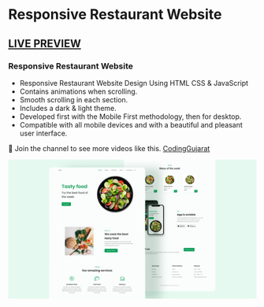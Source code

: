 # Responsive Restaurant Website
## [LIVE PREVIEW](https://codinggujaratweb.github.io/Create-Responsive-Website-Restaurant)
### Responsive Restaurant Website

- Responsive Restaurant Website Design Using HTML CSS & JavaScript
- Contains animations when scrolling.
- Smooth scrolling in each section.
- Includes a dark & light theme.
- Developed first with the Mobile First methodology, then for desktop.
- Compatible with all mobile devices and with a beautiful and pleasant user interface.

💙 Join the channel to see more videos like this. [CodingGujarat](https://www.youtube.com/@CodingGujarat)

![preview img](/preview.png)
